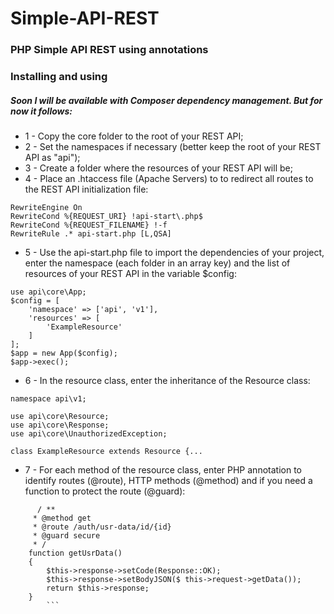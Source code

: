 # Simple-API-REST
### PHP Simple API REST using annotations

### Installing and using

##### Soon I will be available with Composer dependency management. But for now it follows:

* 1 - Copy the core folder to the root of your REST API;
* 2 - Set the namespaces if necessary (better keep the root of your REST API as "api");
* 3 - Create a folder where the resources of your REST API will be;
* 4 - Place an .htaccess file (Apache Servers) to to redirect all routes to the REST API initialization file:
```
RewriteEngine On
RewriteCond %{REQUEST_URI} !api-start\.php$
RewriteCond %{REQUEST_FILENAME} !-f
RewriteRule .* api-start.php [L,QSA]
```

* 5 - Use the api-start.php file to import the dependencies of your project, enter the namespace (each folder in an array key) and the list of resources of your REST API in the variable $config:
```
use api\core\App;
$config = [
    'namespace' => ['api', 'v1'],
    'resources' => [
        'ExampleResource'
    ]
];
$app = new App($config);
$app->exec();
```

* 6 - In the resource class, enter the inheritance of the Resource class:
```
namespace api\v1;

use api\core\Resource;
use api\core\Response;
use api\core\UnauthorizedException;

class ExampleResource extends Resource {...
```

* 7 - For each method of the resource class, enter PHP annotation to identify routes (@route), HTTP methods (@method) and if you need a function to protect the route (@guard):
```
      / **
     * @method get
     * @route /auth/usr-data/id/{id}
     * @guard secure
     * /
    function getUsrData()
    {
        $this->response->setCode(Response::OK);
        $this->response->setBodyJSON($ this->request->getData());
        return $this->response;
    }
        ```
